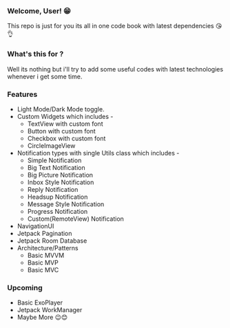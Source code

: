 ### Welcome, User! 😁

This repo is just for you its all in one code book with latest dependencies 😘👌

### What's this for ? 

Well its nothing but i'll try to add some useful codes with latest technologies whenever i get some time.

### Features

- Light Mode/Dark Mode toggle.
- Custom Widgets which includes -
  - TextView with custom font
  - Button with custom font
  - Checkbox with custom font
  - CircleImageView
- Notification types with single Utils class which includes - 
  - Simple Notification
  - Big Text Notification
  - Big Picture Notification
  - Inbox Style Notification
  - Reply Notification
  - Headsup Notification
  - Message Style Notification
  - Progress Notification
  - Custom(RemoteView) Notification
- NavigationUI
- Jetpack Pagination
- Jetpack Room Database
- Architecture/Patterns
  - Basic MVVM
  - Basic MVP
  - Basic MVC

### Upcoming

- Basic ExoPlayer
- Jetpack WorkManager
- Maybe More 😉😊

